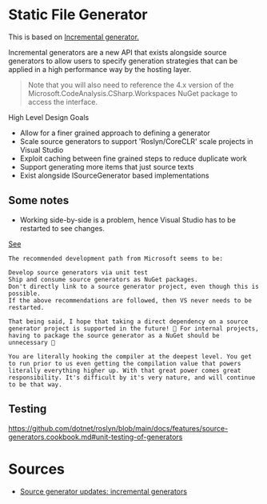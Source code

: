 ﻿# Static File Generator

This is based on [Incremental generator.](https://github.com/dotnet/roslyn/blob/main/docs/features/incremental-generators.md)

Incremental generators are a new API that exists alongside source generators to allow users to specify generation strategies that can be applied in a high performance way by the hosting layer.

> Note that you will also need to reference the 4.x version of the Microsoft.CodeAnalysis.CSharp.Workspaces NuGet package to access the interface.

High Level Design Goals
* Allow for a finer grained approach to defining a generator
* Scale source generators to support 'Roslyn/CoreCLR' scale projects in Visual Studio
* Exploit caching between fine grained steps to reduce duplicate work
* Support generating more items that just source texts
* Exist alongside ISourceGenerator based implementations

## Some notes

* Working side-by-side is a problem, hence Visual Studio has to be restarted to see changes.

[See ](https://github.com/dotnet/roslyn/issues/48083)

```
The recommended development path from Microsoft seems to be:

Develop source generators via unit test
Ship and consume source generators as NuGet packages.
Don't directly link to a source generator project, even though this is possible.
If the above recommendations are followed, then VS never needs to be restarted.

That being said, I hope that taking a direct dependency on a source generator project is supported in the future! 🙂 For internal projects, having to package the source generator as a NuGet should be unnecessary 🙂
```

```
You are literally hooking the compiler at the deepest level. You get to run prior to us even getting the compilation value that powers literally everything higher up. With that great power comes great responsibility. It's difficult by it's very nature, and will continue to be that way.
```

## Testing

https://github.com/dotnet/roslyn/blob/main/docs/features/source-generators.cookbook.md#unit-testing-of-generators



# Sources
* [Source generator updates: incremental generators](https://andrewlock.net/exploring-dotnet-6-part-9-source-generator-updates-incremental-generators/)